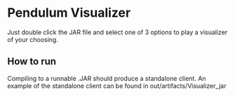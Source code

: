 # Pendulum Visualizer

Just double click the JAR file and select one of 3 options to play a visualizer of your choosing. 

## How to run
Compiling to a runnable .JAR should produce a standalone client. An example of the standalone client can be found in out/artifacts/Visualizer_jar
